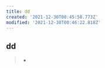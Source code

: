 ```yaml
---
title: dd
created: '2021-12-30T00:45:58.773Z'
modified: '2021-12-30T00:46:22.818Z'
---
```


## dd

> - 


